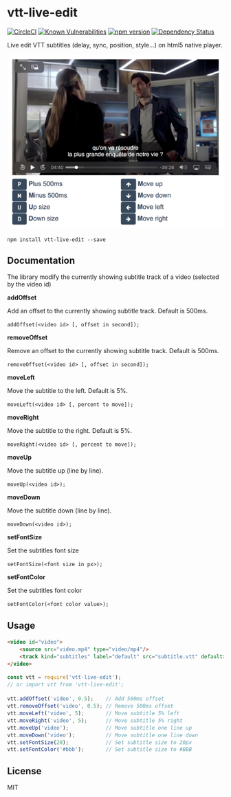 # vtt-live-edit


[![CircleCI](https://circleci.com/gh/funkyremi/vtt-live-edit.svg?style=shield)](https://circleci.com/gh/funkyremi/vtt-live-edit)
[![Known Vulnerabilities](https://snyk.io/test/github/funkyremi/vtt-live-edit/badge.svg)](https://snyk.io/test/github/funkyremi/vtt-live-edit)
[![npm version](https://img.shields.io/npm/v/vtt-live-edit.svg)](https://www.npmjs.com/package/vtt-live-edit)
[![Dependency Status](https://david-dm.org/funkyremi/vtt-live-edit.svg)](https://david-dm.org/funkyremi/vtt-live-edit)


Live edit VTT subtitles (delay, sync, position, style...) on html5 native player.

![Alt text](/demo.png?raw=true "Demo application")

```
npm install vtt-live-edit --save
```


## Documentation

The library modify the currently showing subtitle track of a video (selected by the video id)

__addOffset__

Add an offset to the currently showing subtitle track. Default is 500ms.

`addOffset(<video id> [, offset in second]);`

__removeOffset__

Remove an offset to the currently showing subtitle track. Default is 500ms.

`removeOffset(<video id> [, offset in second]);`

__moveLeft__

Move the subtitle to the left. Default is 5%.

`moveLeft(<video id> [, percent to move]);`

__moveRight__

Move the subtitle to the right. Default is 5%.

`moveRight(<video id> [, percent to move]);`

__moveUp__

Move the subtitle up (line by line).

`moveUp(<video id>);`

__moveDown__

Move the subtitle down (line by line).

`moveDown(<video id>);`

__setFontSize__

Set the subtitles font size

`setFontSize(<font size in px>);`

__setFontColor__

Set the subtitles font color

`setFontColor(<font color value>);`


## Usage

``` html
<video id="video">
    <source src="video.mp4" type="video/mp4"/>
    <track kind="subtitles" label="default" src="subtitle.vtt" default>
</video>
```

``` js
const vtt = require('vtt-live-edit');
// or import vtt from 'vtt-live-edit';

vtt.addOffset('video', 0.5);    // Add 500ms offset
vtt.removeOffset('video', 0.5); // Remove 500ms offset
vtt.moveLeft('video', 5);       // Move subtitle 5% left
vtt.moveRight('video', 5);      // Move subtitle 5% right
vtt.moveUp('video');            // Move subtitle one line up
vtt.moveDown('video');          // Move subtitle one line down
vtt.setFontSize(20);            // Set subtitle size to 20px
vtt.setFontColor('#bbb');       // Set subtitle size to #BBB
```

## License

MIT
